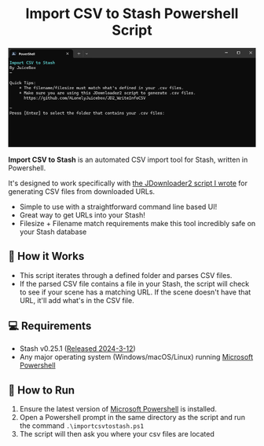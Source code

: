 <h1 align="center">Import CSV to Stash Powershell Script</h1>
<p align="center"><img src="/readme_assets/header.png" ></p>

**Import CSV to Stash** is an automated CSV import tool for Stash, written in Powershell.

It's designed to work specifically with [the JDownloader2 script I wrote](https://github.com/ALonelyJuicebox/JD2_WriteInfoCSV) for generating CSV files from downloaded URLs.

* Simple to use with a straightforward command line based UI!
* Great way to get URLs into your Stash!
* Filesize + Filename match requirements make this tool incredibly safe on your Stash database
  


## 🍦 How it Works
- This script iterates through a defined folder and parses CSV files.
-  If the parsed CSV file contains a file in your Stash, the script will check to see if your scene has a matching URL. If the scene doesn't have that URL, it'll add what's in the CSV file.

## 💻 Requirements
- Stash v0.25.1 ([Released 2024-3-12](https://github.com/stashapp/stash/releases/))
- Any major operating system (Windows/macOS/Linux) running [Microsoft Powershell](https://learn.microsoft.com/en-us/powershell/scripting/install/installing-powershell?view=powershell-7.3)


## 📖 How to Run

1. Ensure the latest version of [Microsoft Powershell](https://learn.microsoft.com/en-us/powershell/scripting/install/installing-powershell?view=powershell-7.3) is installed. 
2. Open a Powershell prompt in the same directory as the script and run the command `.\importcsvtostash.ps1`
3. The script will then ask you where your csv files are located
